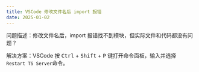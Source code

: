 ```yaml
---
title: VSCode 修改文件名后 import 报错
date: 2025-01-02
---
```


问题描述：修改文件名后，import 报错找不到模块，但实际文件和代码都没有问题？

解决方案：VSCode 按 <kbd>Ctrl</kbd> + <kbd>Shift</kbd> + <kbd>P</kbd> 键打开命令面板，输入并选择 `Restart TS Server`命令。